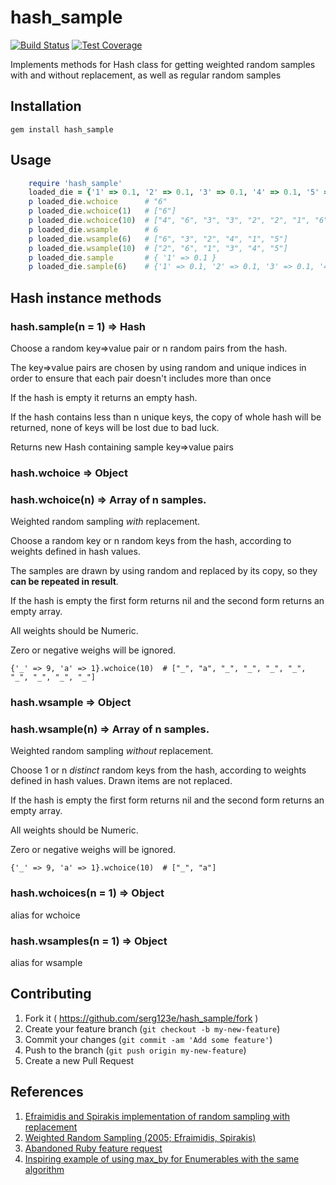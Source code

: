 ﻿# hash_sample

[![Build Status](https://travis-ci.com/serg123e/hash_sample.svg)](https://travis-ci.com/serg123e/hash_sample)
[![Test Coverage](https://img.shields.io/codecov/c/github/serg123e/hash_sample.svg)](https://codecov.io/github/serg123e/hash_sample?branch=master)

Implements methods for Hash class for getting weighted random samples with and without replacement, as well as regular random samples

## Installation

    gem install hash_sample

## Usage

```ruby
    require 'hash_sample'
    loaded_die = {'1' => 0.1, '2' => 0.1, '3' => 0.1, '4' => 0.1, '5' => 0.1, '6' => 0.5}
    p loaded_die.wchoice      # "6"
    p loaded_die.wchoice(1)   # ["6"]
    p loaded_die.wchoice(10)  # ["4", "6", "3", "3", "2", "2", "1", "6", "4", "6"]
    p loaded_die.wsample      # 6
    p loaded_die.wsample(6)   # ["6", "3", "2", "4", "1", "5"]
    p loaded_die.wsample(10)  # ["2", "6", "1", "3", "4", "5"]
    p loaded_die.sample       # { '1' => 0.1 }
    p loaded_die.sample(6)    # {'1' => 0.1, '2' => 0.1, '3' => 0.1, '4' => 0.1, '5' => 0.1, '6' => 0.5}
```

## Hash instance methods
### hash.sample(n = 1) ⇒ Hash
Choose a random key=>value pair or n random pairs from the hash.

The key=>value pairs are chosen by using random and unique indices in order to ensure that each pair doesn't includes more than once

If the hash is empty it returns an empty hash. 

If the hash contains less than n unique keys, the copy of whole hash will be returned, none of keys will be lost due to bad luck.

Returns new Hash containing sample key=>value pairs

### hash.wchoice ⇒ Object
### hash.wchoice(n) ⇒ Array of n samples.
Weighted random sampling *with* replacement.

Choose a random key or n random keys from the hash, according to weights defined in hash values.

The samples are drawn by using random and replaced by its copy, so they **can be repeated in result**.

If the hash is empty the first form returns nil and the second form returns an empty array.

All weights should be Numeric.

Zero or negative weighs will be ignored.

    {'_' => 9, 'a' => 1}.wchoice(10)  # ["_", "a", "_", "_", "_", "_", "_", "_", "_", "_"]

### hash.wsample ⇒ Object
### hash.wsample(n) ⇒ Array of n samples.
Weighted random sampling *without* replacement.

Choose 1 or n *distinct* random keys from the hash, according to weights defined in hash values.
Drawn items are not replaced.

If the hash is empty the first form returns nil and the second form returns an empty array.

All weights should be Numeric.

Zero or negative weighs will be ignored.

    {'_' => 9, 'a' => 1}.wchoice(10)  # ["_", "a"]

### hash.wchoices(n = 1) ⇒ Object
alias for wchoice

### hash.wsamples(n = 1) ⇒ Object
alias for wsample

## Contributing

1. Fork it ( https://github.com/serg123e/hash_sample/fork )
2. Create your feature branch (`git checkout -b my-new-feature`)
3. Commit your changes (`git commit -am 'Add some feature'`)
4. Push to the branch (`git push origin my-new-feature`)
5. Create a new Pull Request

## References

1. [Efraimidis and Spirakis implementation of random sampling with replacement](https://gist.github.com/O-I/3e0654509dd8057b539a)
2. [Weighted Random Sampling (2005; Efraimidis, Spirakis)](https://utopia.duth.gr/~pefraimi/research/data/2007EncOfAlg.pdf)
3. [Abandoned Ruby feature request](https://bugs.ruby-lang.org/issues/4247#change-25166)
4. [Inspiring example of using max_by for Enumerables with the same algorithm](https://ruby-doc.org/core-2.7.1/Enumerable.html#method-i-max_by)
